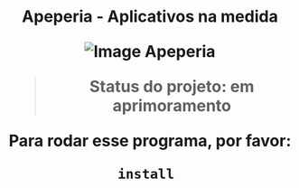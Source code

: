 <h1 align="center"> Apeperia - Aplicativos na medida

![Image Apeperia]([https://user-images.githubusercontent.com/92412984/202537247-d4743d4a-53d2-468a-a3c1-34c46a5ebd2c.png](https://pasteboard.co/EGRIU71ynhAH.png))
  

  
> Status do projeto: em aprimoramento

Para rodar esse programa, por favor:
```
install 
```
